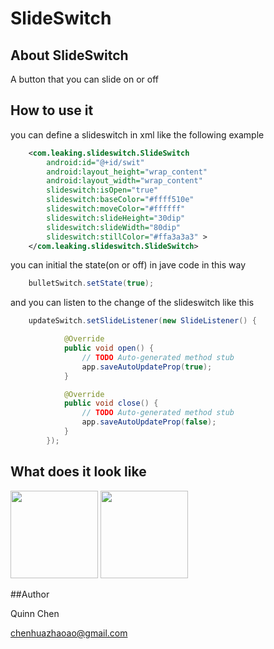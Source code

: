 SlideSwitch
===========


## About SlideSwitch

A button that you can slide on or off 


## How to use it

you can define a slideswitch in xml like the following example


```xml
    <com.leaking.slideswitch.SlideSwitch
        android:id="@+id/swit"
		android:layout_height="wrap_content"
		android:layout_width="wrap_content"
		slideswitch:isOpen="true"
        slideswitch:baseColor="#ffff510e"
        slideswitch:moveColor="#ffffff"
        slideswitch:slideHeight="30dip"
        slideswitch:slideWidth="80dip"
        slideswitch:stillColor="#ffa3a3a3" >
    </com.leaking.slideswitch.SlideSwitch>
```



you can initial the state(on or off) in jave code in this way


```java
	bulletSwitch.setState(true);
```

and you can listen to the change of the slideswitch like this

```java
    updateSwitch.setSlideListener(new SlideListener() {

            @Override
            public void open() {
                // TODO Auto-generated method stub
                app.saveAutoUpdateProp(true);
            }

            @Override
            public void close() {
                // TODO Auto-generated method stub
                app.saveAutoUpdateProp(false);
            }
        });
```


## What does it look like 


<img src="https://github.com/Leaking/SlideSwitch/blob/master/Example/TestLibs/res/drawable-hdpi/slide_a.png" width="140" />
<img src="https://github.com/Leaking/SlideSwitch/blob/master/Example/TestLibs/res/drawable-hdpi/slide_b.png" width="140" />


##Author

Quinn Chen  

chenhuazhaoao@gmail.com